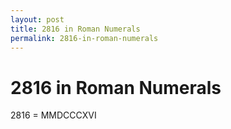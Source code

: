 ```yaml
---
layout: post
title: 2816 in Roman Numerals
permalink: 2816-in-roman-numerals
---
```


# 2816 in Roman Numerals

2816 = MMDCCCXVI
